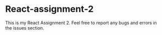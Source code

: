 # React-assignment-2
This is my React Assignment 2. Feel free to report any bugs and errors in the issues section.
